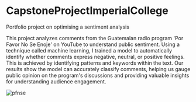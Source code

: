 # CapstoneProjectImperialCollege
Portfolio project on optimising a sentiment analysis

This project analyzes comments from the Guatemalan radio program 'Por Favor No Se Enoje' on YouTube to understand public sentiment. Using a technique called machine learning, I trained a model to automatically identify whether comments express negative, neutral, or positive feelings. This is achieved by identifying patterns and keywords within the text. Our results show the model can accurately classify comments, helping us gauge public opinion on the program's discussions and providing valuable insights for understanding audience engagement.

![pfnse](https://d3t3ozftmdmh3i.cloudfront.net/staging/podcast_uploaded_nologo/38787924/38787924-1692912103476-5d4d01e3065b5.jpg)
